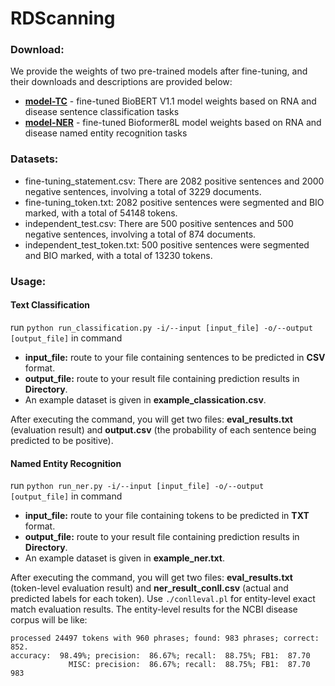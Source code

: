 # RDScanning
### Download:

We provide the weights of two pre-trained models after fine-tuning, and their downloads and descriptions are provided below:
* **[model-TC](https://cellknowledge.com.cn/RDScanning/model1-TC.rar)** - fine-tuned BioBERT V1.1 model weights based on RNA and disease sentence classification tasks
* **[model-NER](https://cellknowledge.com.cn/RDScanning/model2-NER-RD.rar)** - fine-tuned Bioformer8L model weights based on RNA and disease named entity recognition tasks
### Datasets:

- fine-tuning_statement.csv: There are 2082 positive sentences and 2000 negative sentences, involving a total of 3229 documents.
- fine-tuning_token.txt: 2082 positive sentences were segmented and BIO marked, with a total of 54148 tokens.
- independent_test.csv: There are 500 positive sentences and 500 negative sentences, involving a total of 874 documents.
- independent_test_token.txt: 500 positive sentences were segmented and BIO marked, with a total of 13230 tokens.
### Usage:
#### Text Classification

run `python run_classification.py -i/--input [input_file] -o/--output [output_file]` in command

- **input_file:** route to your file containing sentences to be predicted in **CSV** format.
- **output_file:** route to your result file containing prediction results in **Directory**.
- An example dataset is given in **example_classication.csv**.
  
After executing the command, you will get two files: **eval_results.txt** (evaluation result) and **output.csv** (the probability of each sentence being predicted to be positive).
#### Named Entity Recognition

run `python run_ner.py -i/--input [input_file] -o/--output [output_file]` in command

- **input_file:** route to your file containing tokens to be predicted in **TXT** format.
- **output_file:** route to your result file containing prediction results in **Directory**.
- An example dataset is given in **example_ner.txt**.

After executing the command, you will get two files: **eval_results.txt** (token-level evaluation result) and **ner_result_conll.csv** (actual and predicted labels for each token).
Use `./conlleval.pl` for entity-level exact match evaluation results.
The entity-level results for the NCBI disease corpus will be like:
```
processed 24497 tokens with 960 phrases; found: 983 phrases; correct: 852.
accuracy:  98.49%; precision:  86.67%; recall:  88.75%; FB1:  87.70
             MISC: precision:  86.67%; recall:  88.75%; FB1:  87.70  983
``` 
